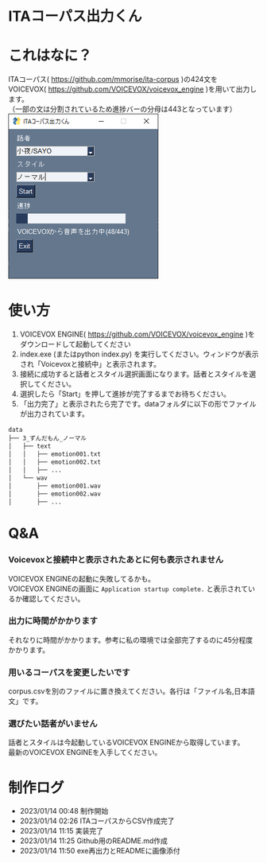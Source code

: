 ITAコーパス出力くん
====
# これはなに？
ITAコーパス( https://github.com/mmorise/ita-corpus )の424文を  
VOICEVOX( https://github.com/VOICEVOX/voicevox_engine )を用いて出力します。  
（一部の文は分割されているため進捗バーの分母は443となっています）   
![スクリーンショット](https://github.com/sakuragozaru/ita_corpus_from_voicevox/blob/images/images/2023-01-14_093223.png "スクリーンショット")

# 使い方
1. VOICEVOX ENGINE( https://github.com/VOICEVOX/voicevox_engine )をダウンロードして起動してください
2. index.exe (またはpython index.py) を実行してください。ウィンドウが表示され「Voicevoxと接続中」と表示されます。
3. 接続に成功すると話者とスタイル選択画面になります。話者とスタイルを選択してください。
4. 選択したら「Start」を押して進捗が完了するまでお待ちください。
5. 「出力完了」と表示されたら完了です。dataフォルダに以下の形でファイルが出力されています。
```
data
├── 3_ずんだもん_ノーマル
│   ├── text
│   │   ├── emotion001.txt
│   │   ├── emotion002.txt
│   │   ├── ...
│   └── wav
│       ├── emotion001.wav
│       ├── emotion002.wav
│       ├── ...
```

# Q&A
### Voicevoxと接続中と表示されたあとに何も表示されません
VOICEVOX ENGINEの起動に失敗してるかも。  
VOICEVOX ENGINEの画面に `Application startup complete.` と表示されているか確認してください。
### 出力に時間がかかります
それなりに時間がかかります。参考に私の環境では全部完了するのに45分程度かかります。
### 用いるコーパスを変更したいです
corpus.csvを別のファイルに置き換えてください。各行は「ファイル名,日本語文」です。
### 選びたい話者がいません
話者とスタイルは今起動しているVOICEVOX ENGINEから取得しています。  
最新のVOICEVOX ENGINEを入手してください。

# 制作ログ
* 2023/01/14 00:48 制作開始
* 2023/01/14 02:26 ITAコーパスからCSV作成完了
* 2023/01/14 11:15 実装完了
* 2023/01/14 11:25 Github用のREADME.md作成
* 2023/01/14 11:50 exe再出力とREADMEに画像添付
